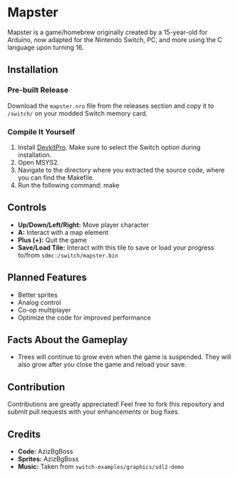 # Mapster

Mapster is a game/homebrew originally created by a 15-year-old for Arduino, now adapted for the Nintendo Switch, PC, and more using the C language upon turning 16.

## Installation

### Pre-built Release

Download the `mapster.nro` file from the releases section and copy it to `/switch/` on your modded Switch memory card.

### Compile It Yourself

1. Install [DevkitPro](https://devkitpro.org/). Make sure to select the Switch option during installation.
2. Open MSYS2.
3. Navigate to the directory where you extracted the source code, where you can find the Makefile.
4. Run the following command: make

## Controls

- **Up/Down/Left/Right:** Move player character
- **A:** Interact with a map element
- **Plus (+):** Quit the game
- **Save/Load Tile:** Interact with this tile to save or load your progress to/from `sdmc:/switch/mapster.bin`

## Planned Features

- Better sprites
- Analog control
- Co-op multiplayer
- Optimize the code for improved performance

## Facts About the Gameplay
- Trees will continue to grow even when the game is suspended. They will also grow after you close the game and reload your save.

## Contribution

Contributions are greatly appreciated! Feel free to fork this repository and submit pull requests with your enhancements or bug fixes.

## Credits

- **Code:** AzizBgBoss
- **Sprites:** AzizBgBoss
- **Music:** Taken from `switch-examples/graphics/sdl2-demo`